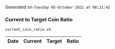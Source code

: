 Generated on `Tuesday 05-October-2021 at 08:21:42`

### Current to Target Coin Ratio
`current_coin_ratio.sh`

Date|Current|Target|Ratio
---|---|---|---
